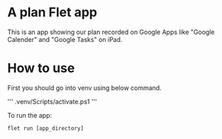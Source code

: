 # A plan Flet app

This is an app showing our plan recorded on Google Apps like "Google Calender" and "Google Tasks" on iPad.



# How to use

First you should go into venv using below command.

'''
 .venv/Scripts/activate.ps1
'''

To run the app:

```
flet run [app_directory]
```